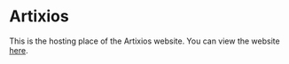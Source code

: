 # Artixios
This is the hosting place of the Artixios website.
You can view the website [here](www.artixios.com).
